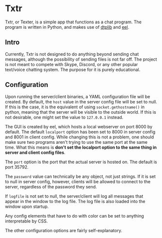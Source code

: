 # Txtr

Txtr, or Texter, is a simple app that functions as a chat program. The program is written in Python, and makes use of [dtplib](https://github.com/WKHAllen/dtplib) and [eel](https://github.com/ChrisKnott/Eel).

## Intro

Currently, Txtr is not designed to do anything beyond sending chat messages, although the possibility of sending files is not far off. The project is not meant to compete with Skype, Discord, or any other popular text/voice chatting system. The purpose for it is purely educational.

## Configuration

Upon running the server/client binaries, a YAML configuration file will be created. By default, the `host` value in the server config file will be set to null. If this is the case, it is the equivalent of using `socket.gethostname()` in python, meaning that the server will be visible to the outside world. If this is not desirable, one might set the value to `127.0.0.1` instead.

The GUI is created by eel, which hosts a local webserver on port 8000 by default. The default `localport` option has been set to 8000 in server config and 8001 in client config. While changing this is not a problem, one should make sure two programs aren't trying to use the same port at the same time. What this means is **don't set the localport option to the same thing in server and client config files**.

The `port` option is the port that the actual server is hosted on. The default is port 35792.

The `password` value can technically be any object, not just strings. If it is set to null in server config, however, clients will be allowed to connect to the server, regardless of the password they send.

If `logfile` is not set to null, the server/client will log all messages that appear in the window to the log file. The log file is also loaded into the window upon startup.

Any config elements that have to do with color can be set to anything interpretable by CSS.

The other configuration options are fairly self-explanatory.
